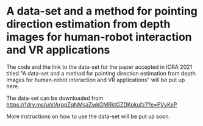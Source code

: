# A data-set and a method for pointing direction estimation from depth images for human-robot interaction and VR applications 
The code and the link to the data-set for the paper accepted in ICRA 2021 titled "A data-set and a method for pointing direction estimation from depth images for human-robot interaction and VR applications" will be put up here.

The data-set can be downloaded from https://1drv.ms/u/s!ArppZqNMsaZwkGMRktGZDKokufz7?e=FVvKeP

More instructions on how to use the data-set will be put up soon.
